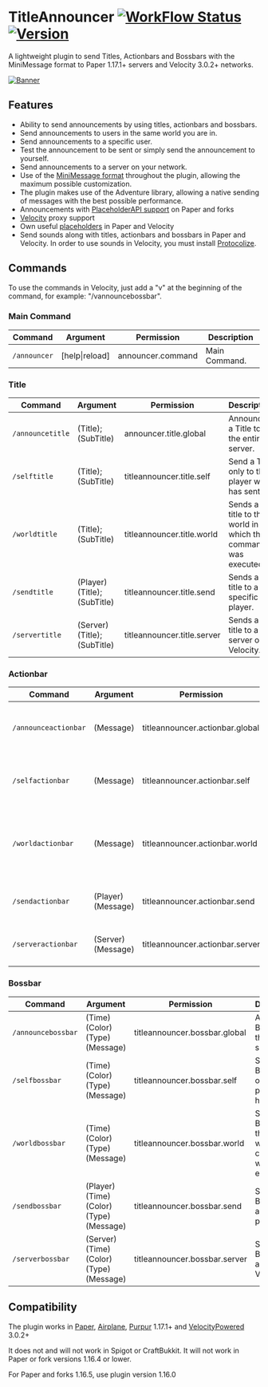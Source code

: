 # TitleAnnouncer [![WorkFlow Status](https://img.shields.io/github/workflow/status/4drian3d/TitleAnnouncer/TitleAnnouncer%20Maven%20Build?&style=flat-square)](https://github.com/4drian3d/TitleAnnouncer/actions/workflows/TitleAnnouncerBuild.yml) [![Version](https://img.shields.io/github/v/release/4drian3d/TitleAnnouncer?color=FFF0&style=flat-square)](https://github.com/4drian3d/TitleAnnouncer/releases)

A lightweight plugin to send Titles, Actionbars and Bossbars with the MiniMessage format to Paper 1.17.1+ servers and Velocity 3.0.2+ networks.

[![Banner](https://i.imgur.com/iI2QNZ6.jpg)](https://polymart.org/resource/titleannouncer.1350)


## Features
- Ability to send announcements by using titles, actionbars and bossbars.
- Send announcements to users in the same world you are in.
- Send announcements to a specific user.
- Test the announcement to be sent or simply send the announcement to yourself.
- Send announcements to a server on your network.
- Use of the [MiniMessage format](https://docs.adventure.kyori.net/minimessage.html#format) throughout the plugin, allowing the maximum possible customization.
- The plugin makes use of the Adventure library, allowing a native sending of messages with the best possible performance.
- Announcements with [PlaceholderAPI support](https://github.com/PlaceholderAPI/PlaceholderAPI/wiki/Placeholders) on Paper and forks
- [Velocity](https://github.com/VelocityPowered/Velocity) proxy support
- Own useful [placeholders](https://github.com/4drian3d/TitleAnnouncer/wiki/Placeholders) in Paper and Velocity
- Send sounds along with titles, actionbars and bossbars in Paper and Velocity. In order to use sounds in Velocity, you must install [Protocolize](https://www.spigotmc.org/resources/protocolize-protocollib-for-bungeecord-waterfall-velocity.63778/).


## Commands

To use the commands in Velocity, just add a "v" at the beginning of the command, for example: "/vannouncebossbar".

### Main Command

<table>
    <thead>
    <tr>
        <th>Command</th>
        <th>Argument</th>
        <th>Permission</th>
        <th>Description</th>
    </tr>
    </thead>
    <tbody>
        <tr>
            <td><code>/announcer</code></td>
            <td>[help|reload]</td>
            <td>announcer.command</td>
            <td>Main Command.</td>
        </tr>
    </tbody>
</table>

### Title
<table>
    <thead>
    <tr>
        <th>Command</th>
        <th>Argument</th>
        <th>Permission</th>
        <th>Description</th>
    </tr>
    </thead>
    <tbody>
        <tr>
            <td><code>/announcetitle</code></td>
            <td>(Title); (SubTitle)</td>
            <td>announcer.title.global</td>
            <td>Announces a Title to the entire server.</td>
        </tr>
        <tr>
            <td><code>/selftitle</code></td>
            <td>(Title); (SubTitle)</td>
            <td>titleannouncer.title.self</td>
            <td>Send a Title only to the player who has sent it.</td>
        </tr>
        <tr>
            <td><code>/worldtitle</code></td>
            <td>(Title); (SubTitle)</td>
            <td>titleannouncer.title.world</td>
            <td>Sends a title to the world in which the command was executed.</td>
        </tr>
        <tr>
            <td><code>/sendtitle</code></td>
            <td>(Player) (Title); (SubTitle)</td>
            <td>titleannouncer.title.send</td>
            <td>Sends a title to a specific player.</td>
        </tr>
        <tr>
            <td><code>/servertitle</code></td>
            <td>(Server) (Title); (SubTitle)</td>
            <td>titleannouncer.title.server</td>
            <td>Sends a title to a server on Velocity.</td>
        </tr>
    </tbody>
</table>


### Actionbar
<table>
    <thead>
    <tr>
        <th>Command</th>
        <th>Argument</th>
        <th>Permission</th>
        <th>Description</th>
    </tr>
    </thead>
    <tbody>
        <tr>
            <td><code>/announceactionbar</code></td>
            <td>(Message)</td>
            <td>titleannouncer.actionbar.global</td>
            <td>Announce an Actionbar to the entire server.</td>
        </tr>
        <tr>
            <td><code>/selfactionbar</code></td>
            <td>(Message)</td>
            <td>titleannouncer.actionbar.self</td>
            <td>Send an ActionBar only to the player who has sent it.</td>
        </tr>
        <tr>
            <td><code>/worldactionbar</code></td>
            <td>(Message)</td>
            <td>titleannouncer.actionbar.world</td>
            <td>Sends an actionbar to the world in which the command was executed.</td>
        </tr>
        <tr>
            <td><code>/sendactionbar</code></td>
            <td>(Player) (Message)</td>
            <td>titleannouncer.actionbar.send</td>
            <td>Sends an actionbar to a specific player.</td>
        </tr>
        <tr>
            <td><code>/serveractionbar</code></td>
            <td>(Server) (Message)</td>
            <td>titleannouncer.actionbar.server</td>
            <td>Sends an actionbar to a server on Velocity.</td>
        </tr>
    </tbody>
</table>

### Bossbar
<table>
    <thead>
    <tr>
        <th>Command</th>
        <th>Argument</th>
        <th>Permission</th>
        <th>Description</th>
    </tr>
    </thead>
    <tbody>
        <tr>
            <td><code>/announcebossbar</code></td>
            <td>(Time) (Color) (Type) (Message)</td>
            <td>titleannouncer.bossbar.global</td>
            <td>Announce a Bossbar to the entire server.</td>
        </tr>
        <tr>
            <td><code>/selfbossbar</code></td>
            <td>(Time) (Color) (Type) (Message)</td>
            <td>titleannouncer.bossbar.self</td>
            <td>Send a Bossbar only to the player who has sent it.</td>
        </tr>
        <tr>
            <td><code>/worldbossbar</code></td>
            <td>(Time) (Color) (Type) (Message)</td>
            <td>titleannouncer.bossbar.world</td>
            <td>Sends a Bossbar to the world in which the command was executed.</td>
        </tr>
        <tr>
            <td><code>/sendbossbar</code></td>
            <td>(Player) (Time) (Color) (Type) (Message)</td>
            <td>titleannouncer.bossbar.send</td>
            <td>Sends an Bossbar to a specific player.</td>
        </tr>
        <tr>
            <td><code>/serverbossbar</code></td>
            <td>(Server) (Time) (Color) (Type) (Message)</td>
            <td>titleannouncer.bossbar.server</td>
            <td>Sends an Bossbar to a server on Velocity.</td>
        </tr>
    </tbody>
</table>


## Compatibility
The plugin works in [Paper](https://papermc.io/), [Airplane](https://github.com/TECHNOVE/Airplane), [Purpur](https://purpur.pl3x.net/) 1.17.1+ and [VelocityPowered](https://github.com/VelocityPowered/Velocity) 3.0.2+

It does not and will not work in Spigot or CraftBukkit. It will not work in Paper or fork versions 1.16.4 or lower.

For Paper and forks 1.16.5, use plugin version 1.16.0
